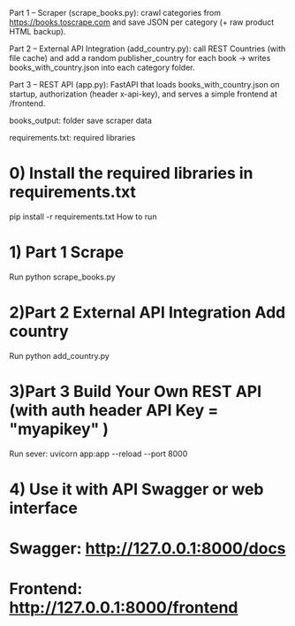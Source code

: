 Part 1 – Scraper (scrape_books.py): crawl categories from https://books.toscrape.com
and save JSON per category (+ raw product HTML backup).

Part 2 – External API Integration (add_country.py): call REST Countries (with file cache) and add a random publisher_country for each book → writes books_with_country.json into each category folder.

Part 3 – REST API (app.py): FastAPI that loads books_with_country.json on startup, authorization (header x-api-key), and serves a simple frontend at /frontend.

books_output: folder save scraper data

requirements.txt: required libraries



# 0) Install the required libraries in requirements.txt
pip install -r requirements.txt
How to run

# 1) Part 1 Scrape
Run python scrape_books.py
# 2)Part 2 External API Integration Add country
Run python add_country.py

# 3)Part 3 Build Your Own REST API (with auth header API Key = "myapikey" )
Run sever:
uvicorn app:app --reload --port 8000

# 4) Use it with API Swagger or web interface
# Swagger:  http://127.0.0.1:8000/docs
# Frontend: http://127.0.0.1:8000/frontend
